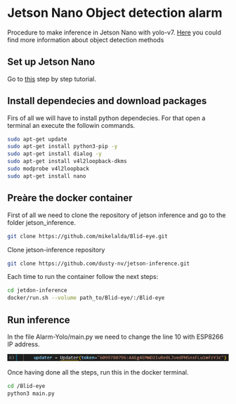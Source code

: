 # Jetson Nano Object detection alarm

Procedure to make inference in Jetson Nano with yolo-v7. [Here](Object_detection_methods.md) you could find more information about object detection methods

## Set up Jetson Nano

Go to [this](https://developer.nvidia.com/embedded/learn/get-started-jetson-nano-devkit#intro) step by step tutorial.

## Install dependecies and download packages

Firs of all we will have to install python dependecies. For that open a terminal an execute the followin commands.

```bash
sudo apt-get update
sudo apt-get install python3-pip -y
sudo apt-get install dialog -y
sudo apt-get install v4l2loopback-dkms
sudo modprobe v4l2loopback
sudo apt-get install nano 
```

## Preàre the docker container

First of all we need to clone the repository of jetson inference and go to the folder jetson_inference.

```bash
git clone https://github.com/mikelalda/Blid-eye.git

```

Clone jetson-inference repository

```bash
git clone https://github.com/dusty-nv/jetson-inference.git


```

Each time to run the container follow the next steps:

```bash
cd jetdon-inference
docker/run.sh --volume path_to/Blid-eye/:/Blid-eye
```

## Run inference

In the file Alarm-Yolo/main.py we need to change the line 10 with ESP8266 IP address.

![](assets/20230412_121807_image.png)

Once having done all the steps, run this in the docker terminal.

```bash
cd /Blid-eye
python3 main.py
```

